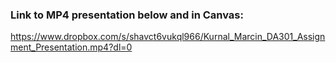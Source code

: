 ### Link to MP4 presentation below and in Canvas:
https://www.dropbox.com/s/shavct6vukql966/Kurnal_Marcin_DA301_Assignment_Presentation.mp4?dl=0

